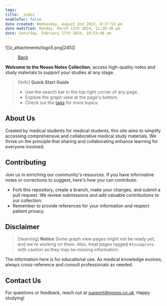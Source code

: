```yaml
---
tags: 
title: _index
enableToc: false
date created: Wednesday, August 2nd 2023, 8:37:53 pm
date modified: Monday, March 11th 2024, 12:20:36 pm
date: Saturday, February 17th 2024, 10:53:48 am
---
```


![[z_attachments/logo5.png|245]]

> [Back](https://www.nosos.co.uk/snippets)

**Welcome to the Nosos Notes Collection**, access high-quality notes and study materials to support your studies at any stage.

> [!info] **Quick Start Guide**
>
> - Use the search bar in the top right corner of any page.
> - Explore the graph view at the page's bottom.
> - Check out the [tags](https://notes.nosos.co.uk/tags/) for more topics.

## About Us

Created by medical students for medical students, this site aims to simplify accessing comprehensive and collaborative medical study materials. We thrive on the principle that sharing and collaborating enhance learning for everyone involved.

## Contributing

Join us in enriching our community's resources. If you have informative notes or corrections to suggest, here's how you can contribute:

- Fork this repository, create a branch, make your changes, and submit a pull request. We review submissions and add valuable contributions to our collection.
- Remember to provide references for your information and respect patient privacy.

## Disclaimer

> [!warning] **Notice**
> Some graph view pages might not be ready yet, and we're working on them. Also, treat pages tagged `#Incomplete` with caution as they may be missing information.

The information here is for educational use. As medical knowledge evolves, always cross-reference and consult professionals as needed.

## Contact Us

For questions or feedback, reach out at support@nosos.co.uk. Happy studying!

